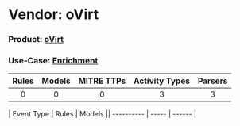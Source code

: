 Vendor: oVirt
=============
### Product: [oVirt](../ds_ovirt_ovirt.md)
### Use-Case: [Enrichment](../../../../UseCases/uc_enrichment.md)

| Rules | Models | MITRE TTPs | Activity Types | Parsers |
|:-----:|:------:|:----------:|:--------------:|:-------:|
|   0   |   0    |     0      |       3        |    3    |

| Event Type | Rules | Models || ---------- | ----- | ------ |
